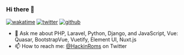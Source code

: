 ### Hi there 👋

[![wakatime](https://wakatime.com/badge/user/e60a09e7-d3f1-4d23-84af-58e31a522d4f.svg)](https://wakatime.com/@e60a09e7-d3f1-4d23-84af-58e31a522d4f)
[![twitter](https://img.shields.io/twitter/follow/hackinroms?label=followers&logo=twitter&color=%23007ec6&style=plastic)](https://twitter.com/HackinRoms)
[![github](https://img.shields.io/github/followers/jaymoh?logo=github&style=plastic)](https://github.com/jaymoh?tab=followers)

- 💬 Ask me about PHP, Laravel, Python, Django, and JavaScript, Vue: Quasar, BootstrapVue, Vuetify, Element UI, Nuxt.js
- 📫 How to reach me: [@HackinRoms](https://twitter.com/HackinRoms) on Twitter

<!--
**jaymoh/jaymoh** is a ✨ _special_ ✨ repository because its `README.md` (this file) appears on your GitHub profile.

Here are some ideas to get you started:

- 🔭 I’m currently working on ...
- 🌱 I’m currently learning ...
- 👯 I’m looking to collaborate on ...
- 🤔 I’m looking for help with ...
- 💬 Ask me about ...
- 📫 How to reach me: ...
- 😄 Pronouns: ...
- ⚡ Fun fact: ...
-->
